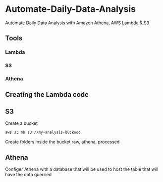 # Automate-Daily-Data-Analysis
Automate Daily Data Analysis with Amazon Athena, AWS Lambda &amp; S3
## Tools
### Lambda
### S3
### Athena

## Creating the Lambda code

## S3
Create a bucket
```sh
aws s3 mb s3://my-analysis-buckooo
```
Create folders inside the bucket
raw, athena, processed

## Athena
Configer Athena with a database that will be used to host the table that will have the data querried
